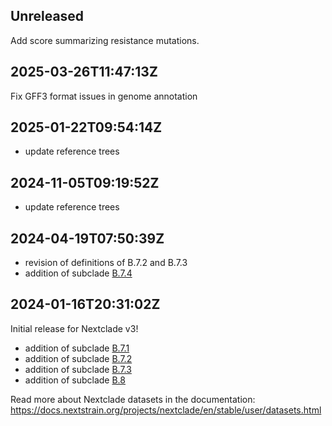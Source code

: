 ## Unreleased

Add score summarizing resistance mutations.

## 2025-03-26T11:47:13Z

Fix GFF3 format issues in genome annotation


## 2025-01-22T09:54:14Z

 - update reference trees

## 2024-11-05T09:19:52Z

 - update reference trees

## 2024-04-19T07:50:39Z

 - revision of definitions of B.7.2 and B.7.3
 - addition of subclade [B.7.4](https://github.com/influenza-clade-nomenclature/seasonal_B-Vic_NA/blob/main/subclades/B.7.4.yml)

## 2024-01-16T20:31:02Z

Initial release for Nextclade v3!

 - addition of subclade [B.7.1](https://github.com/influenza-clade-nomenclature/seasonal_B-Vic_NA/blob/main/subclades/B.7.1.yml)
 - addition of subclade [B.7.2](https://github.com/influenza-clade-nomenclature/seasonal_B-Vic_NA/blob/main/subclades/B.7.2.yml)
 - addition of subclade [B.7.3](https://github.com/influenza-clade-nomenclature/seasonal_B-Vic_NA/blob/main/subclades/B.7.3.yml)
 - addition of subclade [B.8](https://github.com/influenza-clade-nomenclature/seasonal_B-Vic_NA/blob/main/subclades/B.8.yml)

Read more about Nextclade datasets in the documentation: https://docs.nextstrain.org/projects/nextclade/en/stable/user/datasets.html
